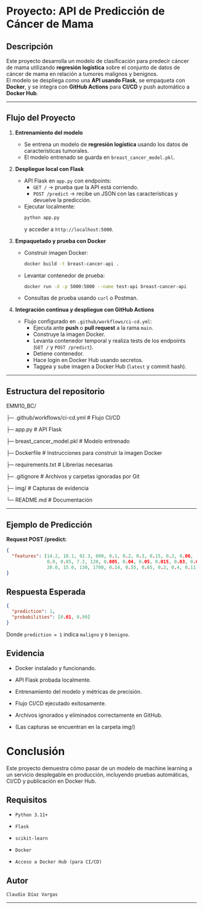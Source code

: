 # Proyecto: API de Predicción de Cáncer de Mama

## **Descripción**

Este proyecto desarrolla un modelo de clasificación para predecir cáncer de mama utilizando **regresión logística** sobre el conjunto de datos de cáncer de mama en relación a tumores malignos y benignos.  
El modelo se despliega como una **API usando Flask**, se empaqueta con **Docker**, y se integra con **GitHub Actions** para **CI/CD** y push automático a **Docker Hub**.

---

## **Flujo del Proyecto**

1. **Entrenamiento del modelo**
   - Se entrena un modelo de **regresión logística** usando los datos de características tumorales.
   - El modelo entrenado se guarda en `breast_cancer_model.pkl`.

2. **Despliegue local con Flask**
   - API Flask en `app.py` con endpoints:
     - `GET /` → prueba que la API está corriendo.
     - `POST /predict` → recibe un JSON con las características y devuelve la predicción.
   - Ejecutar localmente:
     ```bash
     python app.py
     ```
     y acceder a `http://localhost:5000`.

3. **Empaquetado y prueba con Docker**
   - Construir imagen Docker:
     ```bash
     docker build -t breast-cancer-api .
     ```
   - Levantar contenedor de prueba:
     ```bash
     docker run -d -p 5000:5000 --name test-api breast-cancer-api
     ```
   - Consultas de prueba usando `curl` o Postman.

4. **Integración continua y despliegue con GitHub Actions**
   - Flujo configurado en `.github/workflows/ci-cd.yml`:
     - Ejecuta ante **push** o **pull request** a la rama `main`.
     - Construye la imagen Docker.
     - Levanta contenedor temporal y realiza tests de los endpoints (`GET /` y `POST /predict`).
     - Detiene contenedor.
     - Hace login en Docker Hub usando secretos.
     - Taggea y sube imagen a Docker Hub (`latest` y commit hash).

---

## **Estructura del repositorio**

EMM10_BC/

├─ .github/workflows/ci-cd.yml   # Flujo CI/CD

├─ app.py                        # API Flask

├─ breast_cancer_model.pkl       # Modelo entrenado

├─ Dockerfile                    # Instrucciones para construir la imagen Docker

├─ requirements.txt              # Librerías necesarias

├─ .gitignore                    # Archivos y carpetas ignoradas por Git

├─ img/                          # Capturas de evidencia

└─ README.md                     # Documentación

---

## Ejemplo de Predicción

**Request POST /predict:**
```json
{
  "features": [14.2, 10.1, 92.3, 600, 0.1, 0.2, 0.3, 0.15, 0.2, 0.06,
               0.9, 0.85, 7.2, 120, 0.005, 0.04, 0.05, 0.015, 0.03, 0.006,
               20.0, 15.0, 130, 1700, 0.14, 0.55, 0.65, 0.2, 0.4, 0.11]
}
```

## **Respuesta Esperada**
```json
{
  "prediction": 1,
  "probabilities": [0.01, 0.99]
}
```
Donde `prediction = 1` indica `maligno` y `0` `benigno`.

## **Evidencia**

* Docker instalado y funcionando.

* API Flask probada localmente.

* Entrenamiento del modelo y métricas de precisión.

* Flujo CI/CD ejecutado exitosamente.

* Archivos ignorados y eliminados correctamente en GitHub.

* (Las capturas se encuentran en la carpeta img/)

# Conclusión

Este proyecto demuestra cómo pasar de un modelo de machine learning a un servicio desplegable en producción, incluyendo pruebas automáticas, CI/CD y publicación en Docker Hub.

## Requisitos

* `Python 3.11+`

* `Flask`

* `scikit-learn`

* `Docker`

* `Acceso a Docker Hub (para CI/CD)`


## Autor

`Claudio Díaz Vargas`


---







